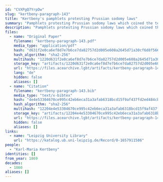 ```yaml
---
id: "CVXPgQ7YrpDw"
slug: "kertbeny-paragraph-143"
title: "Kertbeny's pamphlets protesting Prussian sodomy laws"
summary: "Pamphlets protesting Prussian sodomy laws which coined the terms \"homosexual\" and \"heterosexual\""
description: "Pamphlets protesting Prussian sodomy laws which coined the terms \"homosexual\" and \"heterosexual\", as well as \"monosexual\""
files:
  - name: "Original Paper"
    filename: "kertbeny-paragraph-143.pdf"
    media_type: "application/pdf"
    hash: "d631f2e0ca6ef8d7e7b6ce7da82757d2d005e608a2645d71a30cf6d8f5660494"
    hash_algorithm: "sha2-256"
    multihash: "1220d631f2e0ca6ef8d7e7b6ce7da82757d2d005e608a2645d71a30cf6d8f5660494"
    storage_key: "artifacts/1220d631f2e0ca6ef8d7e7b6ce7da82757d2d005e608a2645d71a30cf6d8f5660494"
    url: "https://files.acearchive.lgbt/artifacts/kertbeny-paragraph-143/kertbeny-paragraph-143.pdf"
    lang: "de"
    hidden: false
    aliases: []
  - name: "Citation"
    filename: "kertbeny-paragraph-143.bib"
    media_type: "text/x-bibtex"
    hash: "4e4e53304670ce995c42eb6eca31a3afab6318bcd15f9af437fd2ed484cb963c"
    hash_algorithm: "sha2-256"
    multihash: "12204e4e53304670ce995c42eb6eca31a3afab6318bcd15f9af437fd2ed484cb963c"
    storage_key: "artifacts/12204e4e53304670ce995c42eb6eca31a3afab6318bcd15f9af437fd2ed484cb963c"
    url: "https://files.acearchive.lgbt/artifacts/kertbeny-paragraph-143/kertbeny-paragraph-143.bib"
    hidden: false
    aliases: []
links:
  - name: "Leipzig University Library"
    url: "https://katalog.ub.uni-leipzig.de/Record/0-1657911586"
people:
  - "Karl-Maria Kertbeny"
identities: []
from_year: 1869
decades:
  - 1860
aliases: []
---
```

